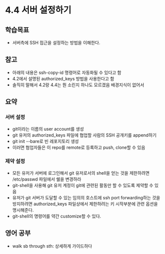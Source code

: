 # 4.4 서버 설정하기

## 학습목표
- 서버측에 SSH 접근을 설정하는 방법을 이해한다.

## 참고
- 아래의 내용은 ssh-copy-id 명령어로 자동화될 수 있다고 함
- 4.2에서 설명된 authorized_keys 방법을 사용한다고 함
- 솔직히 말해서 4.2랑 4.4는 뭔 소린지 하나도 모르겠음 배경지식이 없어서

## 요약
### 서버 설정
- git이라는 이름의 user account를 생성
- git 유저의 authorized_keys 파일에 협업할 사람의 SSH 공개키를 append하기
- git init --bare로 빈 레포지토리 생성
- 이러면 협업자들은 이 repo를 remote로 등록하고 push, clone할 수 있음

### 제약 설정
- 모든 유저가 서버에 로그인해서 git 유저로서의 shell을 얻는 것을 제한하려면 /etc/passwd 파일에서 쉘을 변경하라
- git-shell을 사용해 git 유저 계정이 git에 관련된 활동만 할 수 있도록 제약할 수 있음
- 유저가 git 서버가 도달할 수 있는 임의의 호스트에 ssh port forwarding하는 것을 방지하려면 authorized_keys 파일상에서 제한하려는 키 시작부분에 관련 옵션을 명시해준다.
- git-shell의 명령어를 약간 customize할 수 있다.

## 영어 공부
- walk sb through sth: 상세하게 가이드하다